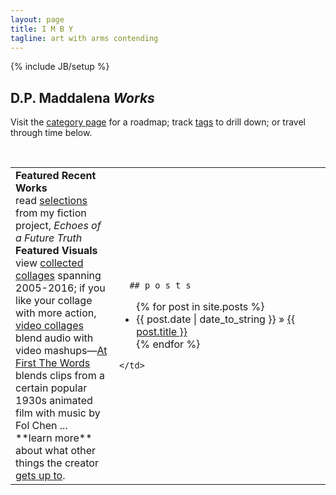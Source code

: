```yaml
---
layout: page
title: I M B Y
tagline: art with arms contending
---
```

{% include JB/setup %}

## D.P. Maddalena *Works*
Visit the [category page](http://www.imby.net/categories.html) for a roadmap; track [tags](http://www.imby.net/tags.html) to drill down; or travel through time below.



&nbsp;
<table>
  <tr>
    <td width='150' valign='top'>
      <strong>Featured Recent Works</strong> <br />
      read <a href='http://www.imby.net/tags.html#Echoes%20of%20a%20Future%20Truth-ref'>selections</a> from my fiction project, <em>Echoes of a Future Truth</em><br />
      <strong>Featured Visuals</strong> view <a href='http://www.imby.net/20140223/collected-collages'>collected collages</a> spanning 2005-2016; if you like your collage with more action, <a href='http://www.imby.net/categories.html#video-ref'>video collages</a> blend audio with video mashups&mdash;<a href='20150801/first-the-words'>At First The Words</a> blends clips from a certain popular 1930s animated film with music by Fol Chen ... 
      <br />**learn more** about what other things the creator <a href='http://maddalena.imby.net'>gets up to</a>. 
    </td>
    <td>
      
      ## p o s t s

<ul class="posts">
  {% for post in site.posts %}
    <li><span>{{ post.date | date_to_string }}</span> &raquo; <a href="{{ BASE_PATH }}{{ post.url }}">{{ post.title }}</a></li>
  {% endfor %}
</ul>
      
    </td>
  </tr>
 </table>

